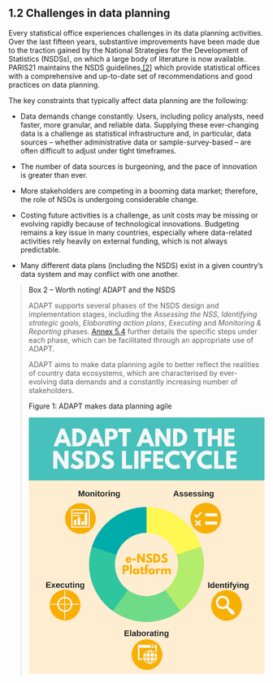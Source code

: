 ## 1.2 Challenges in data planning <!-- {docsify-ignore} -->

Every statistical office experiences challenges in its data planning
activities. Over the last fifteen years, substantive improvements have
been made due to the traction gained by the National Strategies for the
Development of Statistics (NSDSs), on which a large body of literature
is now available. PARIS21 maintains the NSDS guidelines,<a href="http://nsdsguidelines.paris21.org/">[2]</a> which
provide statistical offices with a comprehensive and up-to-date set of
recommendations and good practices on data planning.

The key constraints that typically affect data planning are the
following:

-   Data demands change constantly. Users, including policy analysts,
    need faster, more granular, and reliable data. Supplying these
    ever-changing data is a challenge as statistical infrastructure and,
    in particular, data sources – whether administrative data or
    sample-survey-based – are often difficult to adjust under tight
    timeframes.

-   The number of data sources is burgeoning, and the pace of innovation
    is greater than ever.

-   More stakeholders are competing in a booming data market; therefore,
    the role of NSOs is undergoing considerable change.

-   Costing future activities is a challenge, as unit costs may be
    missing or evolving rapidly because of technological innovations.
    Budgeting remains a key issue in many countries, especially where
    data-related activities rely heavily on external funding, which is
    not always predictable.

-   Many different data plans (including the NSDS) exist in a given
    country’s data system and may conflict with one another.

><a id="box2" class="box-title"> Box 2 – Worth noting! ADAPT and the NSDS </a>
>
>ADAPT supports several phases of the NSDS design and implementation
stages, including the *Assessing the NSS*, *Identifying strategic
goals*, *Elaborating action plans*, *Executing* and *Monitoring &
Reporting* phases. [Annex 5.4](5_4.md) further details
the specific steps under each phase, which can be facilitated through an
appropriate use of ADAPT.
>
>ADAPT aims to make data planning agile to better reflect the realities
of country data ecosystems, which are characterised by ever-evolving
data demands and a constantly increasing number of stakeholders.
>
><a id="figure1" class="figure-title"> Figure 1: ADAPT makes data planning agile </a>
>
><img src="ADAPTmedia\media\image3.png" />
